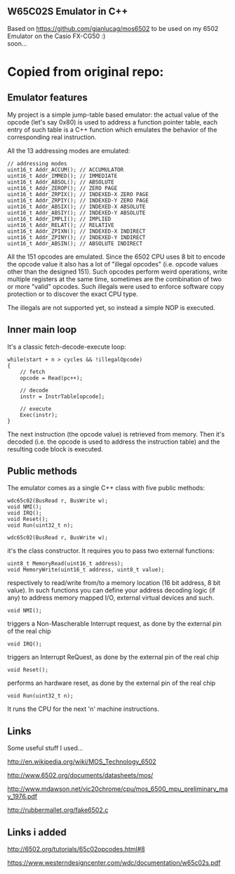 ## W65C02S Emulator in C++ ##
Based on https://github.com/gianlucag/mos6502 to be used on my 6502 Emulator on the Casio FX-CG50 :) \
soon...

# Copied from original repo:

## Emulator features ##

My project is a simple jump-table based emulator: the actual value of the opcode (let's say 0x80) is used to address a function pointer table, each entry of such table is a C++ function which emulates the behavior of the corresponding real instruction. 

All the 13 addressing modes are emulated:

```
// addressing modes
uint16_t Addr_ACCUM(); // ACCUMULATOR
uint16_t Addr_IMMED(); // IMMEDIATE
uint16_t Addr_ABSOL(); // ABSOLUTE
uint16_t Addr_ZEROP(); // ZERO PAGE
uint16_t Addr_ZRPIX(); // INDEXED-X ZERO PAGE
uint16_t Addr_ZRPIY(); // INDEXED-Y ZERO PAGE
uint16_t Addr_ABSIX(); // INDEXED-X ABSOLUTE
uint16_t Addr_ABSIY(); // INDEXED-Y ABSOLUTE
uint16_t Addr_IMPLI(); // IMPLIED
uint16_t Addr_RELAT(); // RELATIVE
uint16_t Addr_ZPIXN(); // INDEXED-X INDIRECT
uint16_t Addr_ZPINY(); // INDEXED-Y INDIRECT
uint16_t Addr_ABSIN(); // ABSOLUTE INDIRECT
```

All the 151 opcodes are emulated. Since the 6502 CPU uses 8 bit to encode the opcode value it also has a lot of "illegal opcodes" (i.e. opcode values other than the designed 151). Such opcodes perform weird operations, write multiple registers at the same time, sometimes are the combination of two or more "valid" opcodes. Such illegals were used to enforce software copy protection or to discover the exact CPU type. 

The illegals are not supported yet, so instead a simple NOP is executed.


## Inner main loop ##

It's a classic fetch-decode-execute loop:

```
while(start + n > cycles && !illegalOpcode)
{
	// fetch
	opcode = Read(pc++);
	
	// decode
	instr = InstrTable[opcode];
		
	// execute
	Exec(instr);
}
```

The next instruction (the opcode value) is retrieved from memory. Then it's decoded (i.e. the opcode is used to address the instruction table) and the resulting code block is executed.   


## Public methods ##
 
The emulator comes as a single C++ class with five public methods:

```
wdc65c02(BusRead r, BusWrite w);
void NMI();
void IRQ();
void Reset();
void Run(uint32_t n);
```


```wdc65c02(BusRead r, BusWrite w);```

it's the class constructor. It requires you to pass two external functions:

```
uint8_t MemoryRead(uint16_t address);
void MemoryWrite(uint16_t address, uint8_t value);
```

respectively to read/write from/to a memory location (16 bit address, 8 bit value). In such functions you can define your address decoding logic (if any) to address memory mapped I/O, external virtual devices and such.

```
void NMI();
```

triggers a Non-Mascherable Interrupt request, as done by the external pin of the real chip

```
void IRQ();
```

triggers an Interrupt ReQuest, as done by the external pin of the real chip

```
void Reset();
```

performs an hardware reset, as done by the external pin of the real chip

```
void Run(uint32_t n);
```

It runs the CPU for the next 'n' machine instructions.

## Links ##

Some useful stuff I used...

http://en.wikipedia.org/wiki/MOS_Technology_6502

http://www.6502.org/documents/datasheets/mos/

http://www.mdawson.net/vic20chrome/cpu/mos_6500_mpu_preliminary_may_1976.pdf

http://rubbermallet.org/fake6502.c

## Links i added ##

http://6502.org/tutorials/65c02opcodes.html#8

https://www.westerndesigncenter.com/wdc/documentation/w65c02s.pdf



